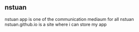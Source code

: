 ## nstuan 
nstuan app is one of the communication mediaum for all nstuan
nstuan.github.io is a site where i can store my app
